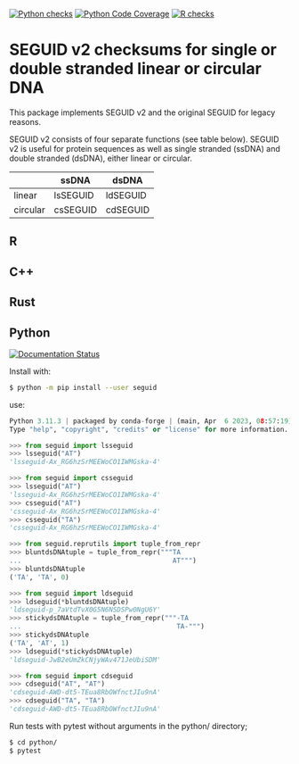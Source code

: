 [![Python checks](https://github.com/MetabolicEngineeringGroupCBMA/seguid/actions/workflows/check-python.yml/badge.svg)](https://github.com/MetabolicEngineeringGroupCBMA/seguid/actions/workflows/check-python.yml)
[![Python Code Coverage](https://codecov.io/gh/MetabolicEngineeringGroupCBMA/seguid/graph/badge.svg)](https://codecov.io/gh/MetabolicEngineeringGroupCBMA/seguid)
[![R checks](https://github.com/MetabolicEngineeringGroupCBMA/seguid/actions/workflows/R-CMD-check.yaml/badge.svg)](https://github.com/MetabolicEngineeringGroupCBMA/seguid/actions/workflows/R-CMD-check.yaml)


# SEGUID v2 checksums for single or double stranded linear or circular DNA

This package implements SEGUID v2 and the original SEGUID for legacy reasons.

SEGUID v2 consists of four separate functions (see table below). SEGUID v2 is useful for protein sequences as well as single stranded (ssDNA) and double stranded (dsDNA), either linear or circular.

|          | ssDNA     | dsDNA     |
|----------|-----------|-----------|
| linear   | lsSEGUID  | ldSEGUID  |
| circular | csSEGUID  | cdSEGUID  |


## R


## C++



## Rust



## Python

[![Documentation Status](https://readthedocs.org/projects/seguid/badge/?version=latest)](https://seguid.readthedocs.io/en/latest/?badge=latest)

Install with:

```sh
$ python -m pip install --user seguid
```

use:

```python
Python 3.11.3 | packaged by conda-forge | (main, Apr  6 2023, 08:57:19) [GCC 11.3.0] on linux
Type "help", "copyright", "credits" or "license" for more information.

>>> from seguid import lsseguid
>>> lsseguid("AT")
'lsseguid-Ax_RG6hzSrMEEWoCO1IWMGska-4'

>>> from seguid import csseguid
>>> lsseguid("AT")
'lsseguid-Ax_RG6hzSrMEEWoCO1IWMGska-4'
>>> csseguid("AT")
'csseguid-Ax_RG6hzSrMEEWoCO1IWMGska-4'
>>> csseguid("TA")
'csseguid-Ax_RG6hzSrMEEWoCO1IWMGska-4'

>>> from seguid.reprutils import tuple_from_repr
>>> bluntdsDNAtuple = tuple_from_repr("""TA
...                                      AT""")
>>> bluntdsDNAtuple
('TA', 'TA', 0)

>>> from seguid import ldseguid
>>> ldseguid(*bluntdsDNAtuple)
'ldseguid-p_7aVtdTvX0G5N6NSDSPw0NgU6Y'
>>> stickydsDNAtuple = tuple_from_repr("""-TA
...                                       TA-""")
>>> stickydsDNAtuple
('TA', 'AT', 1)
>>> ldseguid(*stickydsDNAtuple)
'ldseguid-JwB2eUmZkCNjyWAv471JeUbiSDM'

>>> from seguid import cdseguid
>>> cdseguid("AT", "AT")
'cdseguid-AWD-dt5-TEua8RbOWfnctJIu9nA'
>>> cdseguid("TA", "TA")
'cdseguid-AWD-dt5-TEua8RbOWfnctJIu9nA'
```

Run tests with pytest without arguments in the python/ directory;

```sh
$ cd python/
$ pytest
```

